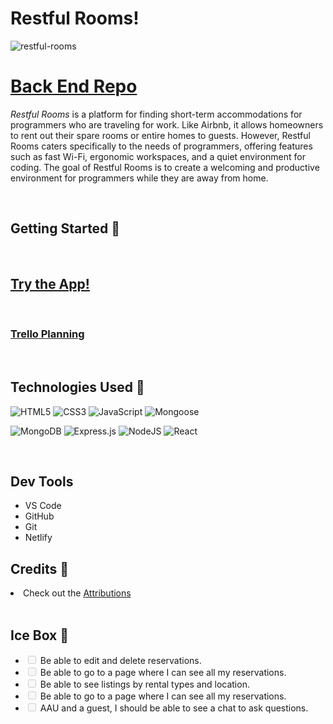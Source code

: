 <h1>Restful Rooms!</h1>


<img src="" alt="restful-rooms">

<h1>
<a href="https://github.com/izabela2279/restful-rooms-back-end" rel="nofollow">Back End Repo</a>
</h1>

<p>
<em>Restful Rooms</em> is a platform for finding short-term accommodations for programmers who are traveling for work. Like Airbnb, it allows homeowners to rent out their spare rooms or entire homes to guests. However, Restful Rooms caters specifically to the needs of programmers, offering features such as fast Wi-Fi, ergonomic workspaces, and a quiet environment for coding. The goal of Restful Rooms is to create a welcoming and productive environment for programmers while they are away from home.</p>

<br>
<h2>Getting Started 🚦</h2>
<br>

<h2>
<a href="https://restful-rooms.netlify.app/" rel="nofollow">Try the App!</a>
</h2>

<br>

<h3> 
<a href="https://trello.com/b/TlP5Zb3O/restful-rooms"> Trello Planning</a>
</h3>

<br>

<h2>Technologies Used 💾</h2>


![HTML5](https://img.shields.io/badge/html5-%23E34F26.svg?style=for-the-badge&logo=html5&logoColor=white)
![CSS3](https://img.shields.io/badge/css3-%231572B6.svg?style=for-the-badge&logo=css3&logoColor=white)
![JavaScript](https://img.shields.io/badge/javascript-%23323330.svg?style=for-the-badge&logo=javascript&logoColor=%23F7DF1E)
![Mongoose](https://miro.medium.com/max/98/1*rchG6FrxrvUsgxnfgoq8ow.webp)

![MongoDB](https://img.shields.io/badge/MongoDB-%234ea94b.svg?style=for-the-badge&logo=mongodb&logoColor=white)
![Express.js](https://img.shields.io/badge/express.js-%23404d59.svg?style=for-the-badge&logo=express&logoColor=%2361DAFB)
![NodeJS](https://img.shields.io/badge/node.js-6DA55F?style=for-the-badge&logo=node.js&logoColor=white)
![React](https://img.shields.io/badge/React-20232A?style=for-the-badge&logo=react&logoColor=61DAFB)


<br>

<h2>Dev Tools</h2>

<ul>
<li>VS Code</li>
<li>GitHub</li>
<li>Git</li>
<li>Netlify</li>
</ul>

<h2>Credits 🙌</h2>
<li>
Check out the
<a href="">Attributions</a>
</li>

<br>

<h2>Ice Box 🧊</h2>

<ul class="contains-task-list">

<li class="task-list-item"><input type="checkbox" id disabled class="task-list-item-checkbox"> Be able to edit and delete reservations. </li>
<li class="task-list-item"><input type="checkbox" id disabled class="task-list-item-checkbox"> Be able to go to a page where I can see all my reservations. </li>
<li class="task-list-item"><input type="checkbox" id disabled class="task-list-item-checkbox"> Be able to see listings by rental types and location. </li>
<li class="task-list-item"><input type="checkbox" id disabled class="task-list-item-checkbox"> Be able to go to a page where I can see all my reservations. </li>
<li class="task-list-item"><input type="checkbox" id disabled class="task-list-item-checkbox"> AAU and a guest, I should be able to see a chat to ask questions. </li>
</ul>